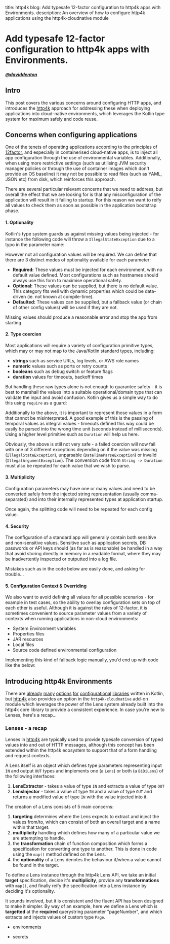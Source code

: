title: http4k blog: Add typesafe 12-factor configuration to http4k apps with Environments.
description: An overview of how to configure http4k applications using the http4k-cloudnative module

# Add typesafe 12-factor configuration to http4k apps with Environments.

##### [@daviddenton][github] 

## Intro
This post covers the various concerns around configuring HTTP apps, and introduces the [http4k] 
approach for addressing these when deploying applications into cloud-native environments, which leverages the Kotlin type 
system for maximum safely and code reuse.

## Concerns when configuring applications
One of the tenets of operating applications according to the principles of [12factor], 
and especially in containerised cloud-native apps, is to inject all app configuration through the use of environmental 
variables. Additionally, when using more restrictive settings (such as utilising JVM security manager policies or through 
the use of container images which don't provide an OS baseline) it may not be possible to read files (such as YAML, JSON 
etc) from disk, which reinforces this approach.

There are several particular relevant concerns that we need to address, but overall the effect that we are looking for is 
that any misconfiguration of the application will result in it failing to startup. For this reason we want to reify all 
values to check them as soon as possible in the application bootstrap phase.

#### 1. Optionality
Kotlin's type system guards us against missing values being injected - for instance the following code will throw a 
`IllegalStateException` due to a typo in the parameter name:

<script src="https://gist-it.appspot.com/https://github.com/http4k/http4k/blob/master/src/docs/blog/typesafe_configuration/pre_missing.kt"></script>

However not all configuration values will be required. We can define that there are 3 distinct modes of optionality 
available for each parameter:

- **Required:** These values must be injected for each environment, with no default value defined. Most configurations such 
as hostnames should always use this form to maximise operational safety.
- **Optional:** These values can be supplied, but there is no default value. This category fits well with dynamic properties 
which could be data-driven (ie. not known at compile-time).
- **Defaulted:** These values can be supplied, but a fallback value (or chain of other config values) will be used if they 
are not.

Missing values should produce a reasonable error and stop the app from starting.

#### 2. Type coercion
Most applications will require a variety of configuration primitive types, which may or may not map to the Java/Kotlin 
standard types, including:

- **strings** such as service URLs, log levels, or AWS role names
- **numeric** values such as ports or retry counts
- **booleans** such as debug switch or feature flags
- **duration** values for timeouts, backoff times

But handling these raw types alone is not enough to guarantee safety - it is best to marshall the values into a 
suitable operational/domain type that can validate the input and avoid confusion. Kotlin gives us a simple way to do this 
using `require` as a guard:

<script src="https://gist-it.appspot.com/https://github.com/http4k/http4k/blob/master/src/docs/blog/typesafe_configuration/pre_validation.kt"></script>

Additionally to the above, it is important to represent those values in a form that cannot be misinterpreted. A good 
example of this is the passing of temporal values as integral values - timeouts defined this way could be easily be 
parsed into the wrong time unit (seconds instead of milliseconds). Using a higher level primitive such as `Duration` 
will help us here.

<script src="https://gist-it.appspot.com/https://github.com/http4k/http4k/blob/master/src/docs/blog/typesafe_configuration/pre_typesafe.kt"></script>
 
Obviously, the above is still not very safe - a failed coercion will now fail with one of 3 different exceptions depending 
on if the value was missing (`IllegalStateException`), unparsable (`DateTimeParseException`) or invalid 
(`IllegalArgumentException`). The conversion code from `String -> Duration` must also be repeated for each value that we 
wish to parse.

#### 3. Multiplicity
Configuration parameters may have one or many values and need to be converted safely from the injected string 
representation (usually comma-separated) and into their internally represented types at application startup. 

<script src="https://gist-it.appspot.com/https://github.com/http4k/http4k/blob/master/src/docs/blog/typesafe_configuration/pre_multiplicity.kt"></script>

Once again, the splitting code will need to be repeated for each config value.

#### 4. Security
The configuration of a standard app will generally contain both sensitive and non-sensitive values. Sensitive such as 
application secrets, DB passwords or API keys should (as far as is reasonable) be handled in a way that avoid storing 
directly in memory in a readable format, where they may be inadvertently inspected or outputted into a log file.

Mistakes such as in the code below are easily done, and asking for trouble...

<script src="https://gist-it.appspot.com/https://github.com/http4k/http4k/blob/master/src/docs/blog/typesafe_configuration/pre_secrets.kt"></script>

#### 5. Configuration Context & Overriding
We also want to avoid defining all values for all possible scenarios - for example in test cases, so the ability 
to overlay configuration sets on top of each other is useful. Although it is against the rules of 12-factor, it is sometimes 
convenient to source parameter values from a variety of contexts when running applications in non-cloud environments:

- System Environment variables
- Properties files
- JAR resources
- Local files
- Source code defined environmental configuration

Implementing this kind of fallback logic manually, you'd end up with code like the below: 
<script src="https://gist-it.appspot.com/https://github.com/http4k/http4k/blob/master/src/docs/blog/typesafe_configuration/pre_overriding.kt"></script>

## Introducing http4k Environments
There are [already][properlty] [many][config4k] [options][konf] [for][cfg4k] [configurational][configur8] 
[libraries][kaconf] written in Kotlin, but [http4k] also provides an option in the `http4k-cloudnative` add-on module 
which leverages the power of the Lens system already built into the http4k core library to provide a consistent 
experience. In case you're new to Lenses, here's a recap...

### Lenses - a recap
Lenses in [http4k] are typically used to provide typesafe conversion of typed values into and out of HTTP messages, 
although this concept has been extended within the http4k ecosystem to support that of a form handling and request 
contexts. 

A Lens itself is an object which defines type parameters representing input `IN` and output `OUT` types and implements 
one (a `Lens`) or both (a `BiDiLens`) of the following interfaces:

1. **LensExtractor** - takes a value of type `IN` and extracts a value of type `OUT`
2. **LensInjector** - takes a value of type `IN` and a value of type `OUT` and returns a modified value of type `IN` 
with the value injected into it.

<script src="https://gist-it.appspot.com/https://github.com/http4k/http4k/blob/master/src/docs/blog/typesafe_configuration/post_lens_definition.kt"></script>

The creation of a Lens consists of 5 main concerns:

1. **targeting** determines where the Lens expects to extract and inject the values from/to, which can consist of both 
an overall target and a name within that target.
2. **multiplicity** handling which defines how many of a particular value we are attempting to handle.
3. the **transformation** chain of function composition which forms a specification for converting one type to another. 
This is done in code using the `map()` method defined on the Lens.
4. the **optionality** of a Lens denotes the behaviour if/when a value cannot be found in the target.

To define a Lens instance through the http4k Lens API, we take an initial **target** specification, decide it's 
**multiplicity**, provide any **transformations** with `map()`, and finally reify the specification into a Lens instance 
by deciding it's optionality.

It sounds involved, but it is consistent and the fluent API has been designed to make it simpler. By way of an example, 
here we define a Lens which is **targetted** at the **required** querystring parameter "pageNumber", and which extracts 
and injects values of custom type `Page`.

<script src="https://gist-it.appspot.com/https://github.com/http4k/http4k/blob/master/src/docs/blog/typesafe_configuration/post_lens_example.kt"></script>

- environments

<script src="https://gist-it.appspot.com/https://github.com/http4k/http4k/blob/master/src/docs/blog/typesafe_configuration/post_overriding.kt"></script>

<script src="https://gist-it.appspot.com/https://github.com/http4k/http4k/blob/master/src/docs/blog/typesafe_configuration/post_typesafe.kt"></script>

- secrets
<script src="https://gist-it.appspot.com/https://github.com/http4k/http4k/blob/master/src/docs/blog/typesafe_configuration/post_secrets.kt"></script>


[github]: http://github.com/daviddenton
[12factor]: https://12factor.net/
[http4k]: https://http4k.org
[properlty]: https://github.com/ufoscout/properlty
[config4k]: https://github.com/config4k/config4k
[konf]: https://github.com/uchuhimo/konf
[cfg4k]: https://github.com/jdiazcano/cfg4k
[configur8]: https://github.com/daviddenton/configur8
[kaconf]: https://github.com/mariomac/kaconf